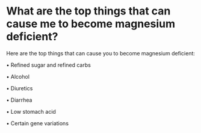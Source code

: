 # What are the top things that can cause me to become magnesium deficient?

Here are the top things that can cause you to become magnesium deficient:

• Refined sugar and refined carbs

• Alcohol

• Diuretics

• Diarrhea

• Low stomach acid

• Certain gene variations